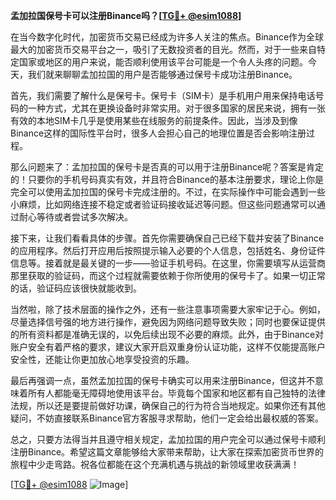 **孟加拉国保号卡可以注册Binance吗？[[TG💪+ @esim1088](https://t.me/s/esim1088)]**

在当今数字化时代，加密货币交易已经成为许多人关注的焦点。Binance作为全球最大的加密货币交易平台之一，吸引了无数投资者的目光。然而，对于一些来自特定国家或地区的用户来说，能否顺利使用该平台可能是一个令人头疼的问题。今天，我们就来聊聊孟加拉国的用户是否能够通过保号卡成功注册Binance。

首先，我们需要了解什么是保号卡。保号卡（SIM卡）是手机用户用来保持电话号码的一种方式，尤其在更换设备时非常实用。对于很多国家的居民来说，拥有一张有效的本地SIM卡几乎是使用某些在线服务的前提条件。因此，当涉及到像Binance这样的国际性平台时，很多人会担心自己的地理位置是否会影响注册过程。

那么问题来了：孟加拉国的保号卡是否真的可以用于注册Binance呢？答案是肯定的！只要你的手机号码真实有效，并且符合Binance的基本注册要求，理论上你是完全可以使用孟加拉国的保号卡完成注册的。不过，在实际操作中可能会遇到一些小麻烦，比如网络连接不稳定或者验证码接收延迟等问题。但这些问题通常可以通过耐心等待或者尝试多次解决。

接下来，让我们看看具体的步骤。首先你需要确保自己已经下载并安装了Binance的应用程序。然后打开应用后按照提示输入必要的个人信息，包括姓名、身份证件信息等。接着就是最关键的一步——验证手机号码。在这里，你需要填写从运营商那里获取的验证码，而这个过程就需要依赖于你所使用的保号卡了。如果一切正常的话，验证码应该很快就能收到。

当然啦，除了技术层面的操作之外，还有一些注意事项需要大家牢记于心。例如，尽量选择信号强的地方进行操作，避免因为网络问题导致失败；同时也要保证提供的所有资料都是准确无误的，以免后续出现不必要的麻烦。此外，由于Binance对账户安全有着严格的要求，建议大家开启双重身份认证功能，这样不仅能提高账户安全性，还能让你更加放心地享受投资的乐趣。

最后再强调一点，虽然孟加拉国的保号卡确实可以用来注册Binance，但这并不意味着所有人都能毫无障碍地使用该平台。毕竟每个国家和地区都有自己独特的法律法规，所以还是要提前做好功课，确保自己的行为符合当地规定。如果你还有其他疑问，不妨直接联系Binance官方客服寻求帮助，他们一定会给出最权威的答案。

总之，只要方法得当并且遵守相关规定，孟加拉国的用户完全可以通过保号卡顺利注册Binance。希望这篇文章能够给大家带来帮助，让大家在探索加密货币世界的旅程中少走弯路。祝各位都能在这个充满机遇与挑战的新领域里收获满满！

[[TG💪+ @esim1088](https://t.me/s/esim1088) ![Image](https://i.postimg.cc/4NQfJmqS/Snipaste-2025-05-13-00-14-12.png)]